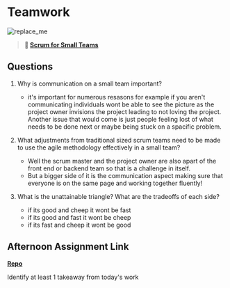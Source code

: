 # Teamwork

![replace_me](https://codeworks.blob.core.windows.net/public/assets/img/illustrations/placeholder.svg)

> **📖 [Scrum for Small Teams](https://codeworksacademy.com/fs-student-guide/resources/wk8-9/02-Scrum-For-Small-Teams)**

## Questions

1. Why is communication on a small team important?
    - it's important for numerous resasons for example if you aren't communicating individuals wont be able to see the picture as the project owner invisions the project leading to not loving the project. Another issue that would come is just people feeling lost of what needs to be done next or maybe being stuck on a spacific problem.

2. What adjustments from traditional sized scrum teams need to be made to use the agile methodology effectively in a small team?
    - Well the scrum master and the project owner are also apart of the front end or backend team so that is a challenge in itself.
    - But a bigger side of it is the communication aspect making sure that everyone is on the same page and working together fluently!

3. What is the unattainable triangle? What are the tradeoffs of each side?
    - if its good and cheep it wont be fast
    - if its good and fast it wont be cheep
    - if its fast and cheep it wont be good

## Afternoon Assignment Link

**[Repo](https://github.com/HardlySalty/<ASSIGNMENT_REPO>)**

Identify at least 1 takeaway from today's work
